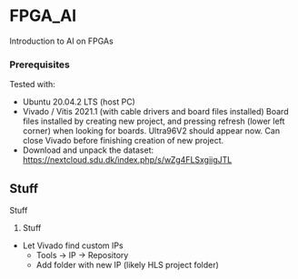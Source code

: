 # FPGA_AI
Introduction to AI on FPGAs

### Prerequisites
Tested with:
- Ubuntu 20.04.2 LTS (host PC)
- Vivado / Vitis 2021.1 (with cable drivers and board files installed)
Board files installed by creating new project, and pressing refresh (lower left corner) when looking for boards. Ultra96V2 should appear now. Can close Vivado before finishing creation of new project. 
- Download and unpack the dataset: https://nextcloud.sdu.dk/index.php/s/wZg4FLSxgiigJTL


## Stuff
Stuff
1. Stuff


- Let Vivado find custom IPs
   - Tools -> IP -> Repository
   - Add folder with new IP (likely HLS project folder)
